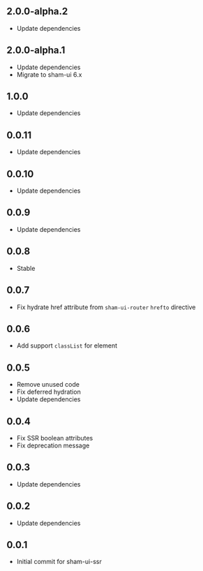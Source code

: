## 2.0.0-alpha.2
* Update dependencies

## 2.0.0-alpha.1
* Update dependencies
* Migrate to sham-ui 6.x

## 1.0.0
* Update dependencies

## 0.0.11
* Update dependencies

## 0.0.10
* Update dependencies

## 0.0.9
* Update dependencies

## 0.0.8
* Stable

## 0.0.7
* Fix hydrate href attribute from `sham-ui-router` `hrefto` directive

## 0.0.6
* Add support `classList` for element

## 0.0.5
* Remove unused code
* Fix deferred hydration
* Update dependencies

## 0.0.4
* Fix SSR boolean attributes
* Fix deprecation message

## 0.0.3 
* Update dependencies

## 0.0.2 
* Update dependencies

## 0.0.1 
* Initial commit for sham-ui-ssr
